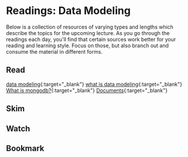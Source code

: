 # Readings: Data Modeling

Below is a collection of resources of varying types and lengths which describe the topics for the upcoming lecture.  As you go through the readings each day, you'll find that certain sources work better for your reading and learning style. Focus on those, but also branch out and consume the material in different forms.

## Read

[data modeling](https://www.guru99.com/data-modelling-conceptual-logical.html){:target="_blank"}
[what is data modeling](https://www.dataversity.net/what-is-data-modeling/){:target="_blank"}
[What is mongodb?](https://www.mongodb.com/what-is-mongodb){:target="_blank"}
[Documents](https://docs.mongodb.com/manual/core/document/){:target="_blank"}

## Skim

## Watch

## Bookmark
